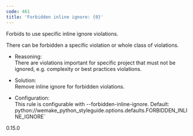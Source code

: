 ```yaml
---
code: 461
title: 'Forbidden inline ignore: {0}'
---
```


Forbids to use specific inline ignore violations.

There can be forbidden a specific violation or whole class of
violations.

  - Reasoning:  
    There are violations important for specific project that must not be
    ignored, e.g. complexity or best practices violations.

  - Solution:  
    Remove inline ignore for forbidden violations.

  - Configuration:  
    This rule is configurable with
    <span class="title-ref">--forbidden-inline-ignore</span><span class="title-ref">.
    Default:
    </span><span class="title-ref">python://wemake\_python\_styleguide.options.defaults.FORBIDDEN\_INLINE\_IGNORE</span>\`

<div class="versionadded">

0.15.0

</div>